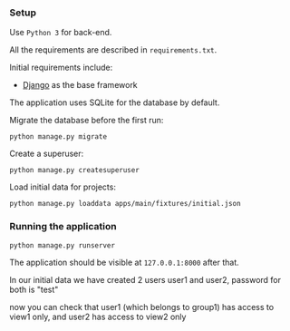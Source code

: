 ### Setup

Use `Python 3` for back-end.

All the requirements are described in `requirements.txt`. 

Initial requirements include:

- [Django](https://docs.djangoproject.com/en/2.2/) as the base framework


The application uses SQLite for the database by default.

Migrate the database before the first run:

    python manage.py migrate

Create a superuser:

    python manage.py createsuperuser

Load initial data for projects:

    python manage.py loaddata apps/main/fixtures/initial.json

### Running the application

    python manage.py runserver

The application should be visible at `127.0.0.1:8000` after that.

In our initial data we have created 2 users user1 and user2, password for both is "test"

now you can check that user1 (which belongs to group1) has access to view1 only, and user2 has access to view2 only